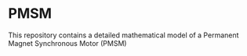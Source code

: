 # PMSM
This repository contains a detailed mathematical model of a Permanent Magnet Synchronous Motor (PMSM)
